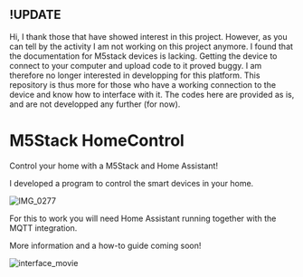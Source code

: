 ## !UPDATE
Hi, I thank those that have showed interest in this project. However, as you can tell by the activity I am not working on this project anymore. I found that the documentation for M5stack devices is lacking. Getting the device to connect to your computer and upload code to it proved buggy. I am therefore no longer interested in developping for this platform. This repository is thus more for those who have a working connection to the device and know how to interface with it. The codes here are provided as is, and are not developped any further (for now).

# M5Stack HomeControl
Control your home with a M5Stack and Home Assistant!

I developed a program to control the smart devices in your home.

![IMG_0277](https://user-images.githubusercontent.com/42470993/117554212-20d99480-b04e-11eb-8db5-2c18de0ad802.jpg)

For this to work you will need Home Assistant running together with the MQTT integration. 

More information and a how-to guide coming soon!

![interface_movie](https://user-images.githubusercontent.com/42470993/117556083-fe02ac80-b05c-11eb-8e9f-9400113b2406.gif)
